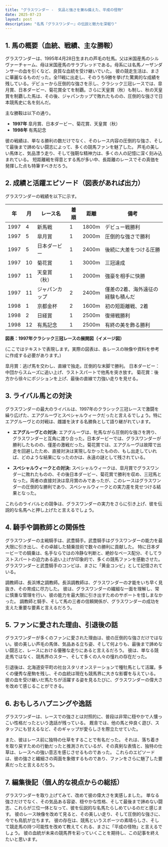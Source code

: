 ```yaml
---
title: "グラスワンダー -  気品と強さを兼ね備えた、平成の怪物"
date: 2025-07-23
layout: post
description: "名馬『グラスワンダー』の伝説と魅力を深堀り"
---
```


## 1. 馬の概要（血統、戦績、主な勝鞍）

グラスワンダーは、1995年4月28日生まれの芦毛の牡馬。父は米国産馬のシルヴァーチャーム、母は米国産馬のサラブレッドである。母系には名馬ノーザンダンサーの血を引くなど、良質な血統を受け継いでいた。  彼の競走生活は、まさに華麗なるものだった。全11戦に出走し、そのうち9勝を挙げた驚異的な成績を残している。デビューから圧倒的な強さを示し、クラシック三冠レースでは、皐月賞、日本ダービー、菊花賞全てを制覇。さらに天皇賞（秋）も制し、秋の天皇賞を制覇した馬は、その後、ジャパンカップで敗れたものの、圧倒的な強さで日本競馬史に名を刻んだ。

主な勝鞍は以下の通り。

* **1997年** 皐月賞、日本ダービー、菊花賞、天皇賞（秋）
* **1998年** 有馬記念


彼の戦績は、単なる勝利の数だけでなく、そのレース内容の圧倒的な強さ、そして最後まで諦めない闘志によって、多くの競馬ファンを魅了した。  芦毛の美しい馬体と、気品漂う走り、そして強靭な精神力は、多くの人の記憶に深く刻み込まれている。  短距離戦を得意とする馬が多い中、長距離のレースでその真価を発揮した点も特筆すべきだろう。


## 2. 成績と活躍エピソード（図表があれば出力）

グラスワンダーの戦績を以下に示す。

| 年 | 月 | レース名             | 着順 | 距離 | 備考                                     |
|---|----|----------------------|-----|-----|-----------------------------------------|
| 1997 | 4 | 新馬戦               | 1   | 1800m| デビュー戦勝利                           |
| 1997 | 5 | 皐月賞               | 1   | 2000m| 圧倒的な強さで勝利                       |
| 1997 | 5 | 日本ダービー           | 1   | 2400m| 後続に大差をつける圧勝                   |
| 1997 | 10| 菊花賞               | 1   | 3000m| 三冠達成                               |
| 1997 | 11| 天皇賞（秋）           | 1   | 2000m| 強豪を相手に快勝                       |
| 1997 | 11| ジャパンカップ         | 2   | 2400m|  僅差の2着、海外遠征の経験も積んだ     |
| 1998 | 1 |  京都金杯             | 2   | 1600m|  初の短距離戦、2着                    |
| 1998 | 2 |  日経賞               | 1   | 2500m|  復帰戦勝利                             |
| 1998 | 12| 有馬記念               | 1   | 2500m|  有終の美を飾る勝利                     |


**図表：1997年クラシック三冠レースの展開図（イメージ図）**

(ここではテキストで表現します。実際の図表は、各レースの映像や資料を参考に作成する必要があります。)

皐月賞：逃げ馬を交わし、直線で独走。圧倒的な末脚で勝利。
日本ダービー：中団からスムーズに追い上げ、ラストスパートで他馬を突き放す。
菊花賞：後方から徐々にポジションを上げ、最後の直線で力強い走りを見せる。


## 3. ライバル馬との対決

グラスワンダーの最大のライバルは、1997年のクラシック三冠レースで激闘を繰り広げた、エアグルーヴとスペシャルウィークだったと言えるでしょう。特にエアグルーヴとの対戦は、雌雄を決する名勝負として語り継がれています。

* **エアグルーヴとの対決:** エアグルーヴは、牝馬ながら圧倒的な強さを誇り、グラスワンダーと互角に渡り合った。日本ダービーでは、グラスワンダーが勝利したものの、僅差の激戦だった。菊花賞では、エアグルーヴは故障で出走を回避したため、直接対決は実現しなかったものの、もし出走していれば、どのような結果になったのかは、永遠の謎として残されている。

* **スペシャルウィークとの対決:** スペシャルウィークは、皐月賞でグラスワンダーに敗れたものの、その後日本ダービー、菊花賞で勝利を収め、三冠馬となった。両者の直接対決は皐月賞のみであったが、このレースはグラスワンダーの圧倒的な勝利であり、スペシャルウィークとの実力差を見せつける結果となった。


これらのライバルとの競争は、グラスワンダーの実力をさらに引き上げ、彼を伝説的な名馬へと押し上げたと言えるでしょう。


## 4. 騎手や調教師との関係性

グラスワンダーの主戦騎手は、武豊騎手。武豊騎手はグラスワンダーの能力を最大限に引き出し、その卓越した騎乗技術で数々の勝利に貢献した。  特に日本ダービーでの騎乗は、名手ならではの冷静な判断と、絶妙なペース配分、そしてラストスパートの迫力ある追い上げが印象的で、多くの競馬ファンを感動させた。  グラスワンダーと武豊騎手のコンビは、まさに「黄金コンビ」として記憶されている。

調教師は、長浜博之調教師。長浜調教師は、グラスワンダーの才能をいち早く見抜き、その育成に尽力した。  彼は、グラスワンダーの繊細な一面を理解し、常に慎重な管理を行い、彼の能力を最大限に引き出すためのサポートを惜しまなかった。  調教師と騎手、そして馬の三者の信頼関係が、グラスワンダーの成功を支えた重要な要素と言えるだろう。


## 5. ファンに愛された理由、引退後の話

グラスワンダーが多くのファンに愛された理由は、彼の圧倒的な強さだけではない。彼の美しい芦毛の馬体、気品ある立ち姿、そして何よりも、最後まで諦めない闘志と、レースにおける優雅な走りにあると言えるだろう。  彼は、単なる競走馬ではなく、競馬界のスター、そして多くの人々の憧れの存在だった。

引退後は、北海道安平町の社台スタリオンステーションで種牡馬として活躍。多くの優秀な産駒を残し、その血統は現在も競馬界に大きな影響を与えている。  彼の血を受け継いだ馬たちが活躍する姿を見るたびに、グラスワンダーの偉大さを改めて感じることができる。


## 6. おもしろハプニングや逸話

グラスワンダーは、レースでの強さとは対照的に、普段は非常に穏やかで人懐っこい性格だったという逸話が残っている。  厩舎では、他の馬と仲良く遊び、スタッフにも甘えるなど、そのギャップが愛らしさを際立たせていた。

また、彼はレース前に独特の仕草をすることで有名だった。  それは、落ち着きを取り戻すための行動だったと推測されているが、その真剣な表情と、独特の仕草は、レースへの強い意志を感じさせるものであった。  これらのエピソードは、彼の強さと繊細さの両面を象徴するものであり、ファンをさらに魅了した要素だったと言えるだろう。


## 7. 編集後記（個人的な視点からの総括）

グラスワンダーを取り上げてみて、改めて彼の偉大さを実感しました。  単なる強さだけでなく、その気品ある容姿、穏やかな性格、そして最後まで諦めない闘志、これらが三位一体となって、彼を伝説的な名馬たらしめているのだと感じます。  彼のレース映像を改めて見ると、その美しい走り、そして圧倒的な強さに、今でも鳥肌が立ちます。  彼の存在は、競馬というスポーツの素晴らしさ、そして競走馬の持つ可能性を改めて教えてくれる、まさに「平成の怪物」と言えるでしょう。  彼の血統が未来の競馬界を彩っていくことを期待し、この記事を終えたいと思います。
